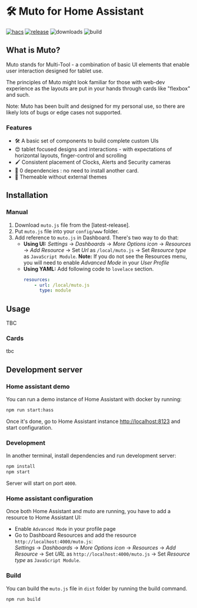 # 🛠️ Muto for Home Assistant

[![hacs][hacs-badge]][hacs-url]
[![release][release-badge]][release-url]
![downloads][downloads-badge]
![build][build-badge]

## What is Muto?

Muto stands for Multi-Tool - a combination of basic UI elements that enable user interaction designed for tablet use.

The principles of Muto might look familiar for those with web-dev experience as the layouts are put in your hands through cards like "flexbox" and such.

Note: Muto has been built and designed for my personal use, so there are likely lots of bugs or edge cases not supported.

### Features

-   🛠 A basic set of components to build complete custom UIs
-   😍 tablet focused designs and interactions - with expectations of horizontal layouts, finger-control and scrolling
-   🖌 Consistent placement of Clocks, Alerts and Security cameras
-   🚀 0 dependencies : no need to install another card.
-   🌈 Themeable without external themes

## Installation

### Manual

1. Download `muto.js` file from the [latest-release].
2. Put `muto.js` file into your `config/www` folder.
3. Add reference to `muto.js` in Dashboard. There's two way to do that:
    - **Using UI:** _Settings_ → _Dashboards_ → _More Options icon_ → _Resources_ → _Add Resource_ → Set _Url_ as `/local/muto.js` → Set _Resource type_ as `JavaScript Module`.
      **Note:** If you do not see the Resources menu, you will need to enable _Advanced Mode_ in your _User Profile_
    - **Using YAML:** Add following code to `lovelace` section.
        ```yaml
        resources:
            - url: /local/muto.js
              type: module
        ```

## Usage

TBC

### Cards

tbc

## Development server

### Home assistant demo

You can run a demo instance of Home Assistant with docker by running:

```sh
npm run start:hass
```

Once it's done, go to Home Assistant instance [http://localhost:8123](http://localhost:8123) and start configuration.

### Development

In another terminal, install dependencies and run development server:

```sh
npm install
npm start
```

Server will start on port `4000`.

### Home assistant configuration

Once both Home Assistant and muto are running, you have to add a resource to Home Assistant UI:

-   Enable `Advanced Mode` in your profile page
-   Go to Dashboard Resources and add the resource `http://localhost:4000/muto.js`:  
    _Settings_ → _Dashboards_ → _More Options icon_ → _Resources_ → _Add Resource_ → Set _URL_ as `http://localhost:4000/muto.js` → Set _Resource type_ as `JavaScript Module`.

### Build

You can build the `muto.js` file in `dist` folder by running the build command.

```sh
npm run build
```

<!-- Badges -->

[hacs-url]: https://github.com/hacs/integration
[hacs-badge]: https://img.shields.io/badge/hacs-default-orange.svg?style=flat-square
[release-badge]: https://img.shields.io/github/v/release/d2kagw/lovelace-muto?style=flat-square
[downloads-badge]: https://img.shields.io/github/downloads/d2kagw/lovelace-muto/total?style=flat-square
[build-badge]: https://img.shields.io/github/actions/workflow/status/d2kagw/lovelace-muto/build.yml?branch=main&style=flat-square

<!-- References -->

[home-assistant]: https://www.home-assistant.io/
[home-assitant-theme-docs]: https://www.home-assistant.io/integrations/frontend/#defining-themes
[hacs]: https://hacs.xyz
[button-card]: https://github.com/custom-cards/button-card
[release-url]: https://github.com/d2kagw/lovelace-muto/releases
